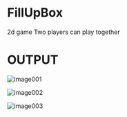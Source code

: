 # FillUpBox
2d game
Two players can play together
# OUTPUT
![image001](https://github.com/Shuvo018/FillUpBox/assets/80082187/6e1b6cee-72dc-4152-9eca-d922e69e9f37)

![image002](https://github.com/Shuvo018/FillUpBox/assets/80082187/31f6e9c9-d3ae-4e38-a0d1-f24023f6a5dd)

![image003](https://github.com/Shuvo018/FillUpBox/assets/80082187/b7f40a72-9209-4df2-b773-29006a0cb5e1)
